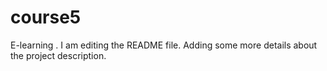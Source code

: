 # course5
E-learning .
I am editing the README file. Adding some more details about the project description.
